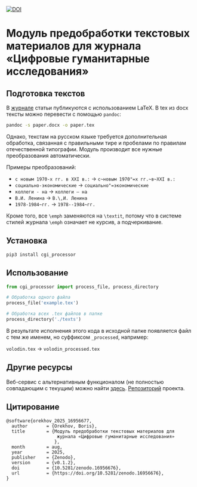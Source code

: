 [![DOI](https://zenodo.org/badge/DOI/10.5281/zenodo.16956676.svg)](https://doi.org/10.5281/zenodo.16956676)

# Модуль предобработки текстовых материалов для журнала «Цифровые гуманитарные исследования»

## Подготовка текстов

В [журнале](https://pushkinskijdom.ru/zhurnal-tsifrovye-issledovaniya/) статьи публикуются с использованием LaTeX. В tex из docx тексты можно перевести с помощью `pandoc`:

```bash
pandoc -s paper.docx -o paper.tex
```

Однако, текстам на русском языке требуется дополнительная обработка, связанная с правильными тире и пробелами по правилам отечественной типографии. Модуль производит все нужные преобразования автоматически. 

Примеры преобразований:

* `с новым 1970-х гг. в XXI в.:` → `с~новым 1970"=х гг.~в~XXI в.:`
* `социально-экономические` → `социально"=экономические`
* `коллеги - на` → `коллеги — на`
* `В.И. Ленина` → `В.\,И. Ленина`
* `1978-1984~гг.` → `1978--1984~гг.`

Кроме того, все `\emph` заменяются на `\textit`, потому что в системе стилей журнала `\emph` означает не курсив, а подчеркивание.

## Установка

`pip3 install cgi_processor`

## Использование

```python
from cgi_processor import process_file, process_directory

# Обработка одного файла
process_file('example.tex')

# Обработка всех .tex файлов в папке
process_directory('./texts')
```

В результате исполнения этого кода в исходной папке появляется файл с тем же именем, но суффиксом `_processed`, например:

`volodin.tex` -> `volodin_processed.tex`

## Другие ресурсы

Веб-сервис с альтернативным функционалом (не полностью совпадающим с текущим) можно найти [здесь](http://nevmenandr.net/cgi-bin/texconv.py). [Репозиторий](https://github.com/nevmenandr/TexTransform) проекта. 

## Цитирование

```
@software{orekhov_2025_16956677,
  author       = {Orekhov, Boris},
  title        = {Модуль предобработки текстовых материалов для
                   журнала «Цифровые гуманитарные исследования»
                  },
  month        = aug,
  year         = 2025,
  publisher    = {Zenodo},
  version      = {v0.1.2},
  doi          = {10.5281/zenodo.16956676},
  url          = {https://doi.org/10.5281/zenodo.16956676},
}
```
